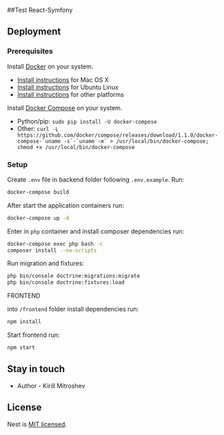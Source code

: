##Test React-Symfony


<a name="deployment"></a>
## Deployment
### Prerequisites

Install [Docker](https://www.docker.com/) on your system.

* [Install instructions](https://docs.docker.com/installation/mac/) for Mac OS X
* [Install instructions](https://docs.docker.com/installation/ubuntulinux/) for Ubuntu Linux
* [Install instructions](https://docs.docker.com/installation/) for other platforms

Install [Docker Compose](http://docs.docker.com/compose/) on your system.

* Python/pip: `sudo pip install -U docker-compose`
* Other: ``curl -L https://github.com/docker/compose/releases/download/1.1.0/docker-compose-`uname -s`-`uname -m` > /usr/local/bin/docker-compose; chmod +x /usr/local/bin/docker-compose``

<a name="setup"></a>
### Setup

Create `.env` file in backend folder following `.env.example`. Run:
```bash
docker-compose build
```
After start the application containers run:
 ```bash
 docker-compose up -d
 ``` 
Enter in `php` container and install composer dependencies run:
 ```bash
docker-compose exec php bash -c
composer install --no-scripts
 ``` 

Run migration and fixtures: 
 ```bash
php bin/console doctrine:migrations:migrate
php bin/console doctrine:fixtures:load
 ```

FRONTEND

into `/frontend` folder install dependencies run:
 ```bash
npm install
 ```
Start frontend run:
 ```bash
npm start
 ```

## Stay in touch

- Author - Kirill Mitroshev


## License

Nest is [MIT licensed](LICENSE).